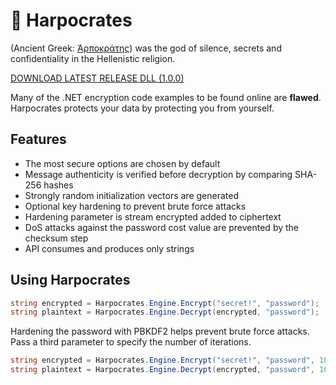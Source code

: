 # :herb: Harpocrates

(Ancient Greek: [Ἁρποκράτης](https://en.wikipedia.org/wiki/Harpocrates)) was the god of silence, secrets and confidentiality in the Hellenistic religion.

[DOWNLOAD LATEST RELEASE DLL (1.0.0)](https://github.com/mmeyer2k/harpocrates/releases/download/1.0.0/Harpocrates.dll)

Many of the .NET encryption code examples to be found online are **flawed**.
Harpocrates protects your data by protecting you from yourself.

## Features
- The most secure options are chosen by default
- Message authenticity is verified before decryption by comparing SHA-256 hashes
- Strongly random initialization vectors are generated
- Optional key hardening to prevent brute force attacks
- Hardening parameter is stream encrypted added to ciphertext
- DoS attacks against the password cost value are prevented by the checksum step
- API consumes and produces only strings

## Using Harpocrates

```csharp
string encrypted = Harpocrates.Engine.Encrypt("secret!", "password");
string plaintext = Harpocrates.Engine.Decrypt(encrypted, "password");
```

Hardening the password with PBKDF2 helps prevent brute force attacks.
Pass a third parameter to specify the number of iterations.
```csharp
string encrypted = Harpocrates.Engine.Encrypt("secret!", "password", 10000);
string plaintext = Harpocrates.Engine.Decrypt(encrypted, "password", 10000);
```

